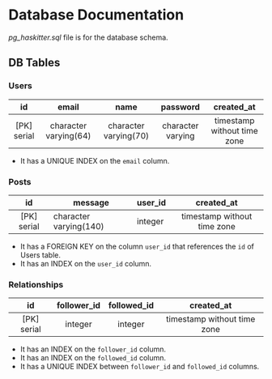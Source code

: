 # Database Documentation

*pg_haskitter.sql* file is for the database schema.

## DB Tables

### Users

|      id     |         email         |          name         |  password         |          created_at         |
|:-----------:|:---------------------:|:---------------------:|:-----------------:|:---------------------------:|
| [PK] serial | character varying(64) | character varying(70) | character varying | timestamp without time zone |

- It has a UNIQUE INDEX on the `email` column.

### Posts

|      id     | message                | user_id |           created_at        |
|:-----------:|------------------------|---------|:---------------------------:|
| [PK] serial | character varying(140) | integer | timestamp without time zone |

- It has a FOREIGN KEY on the column `user_id` that references the `id` of Users table.
- It has an INDEX on the `user_id` column.

### Relationships

|      id     | follower_id | followed_id |          created_at         |
|:-----------:|:-----------:|:-----------:|:---------------------------:|
| [PK] serial |   integer   |   integer   | timestamp without time zone |

- It has an INDEX on the `follower_id` column.
- It has an INDEX on the `followed_id` column.
- It has a UNIQUE INDEX between `follower_id` and `followed_id` columns.
